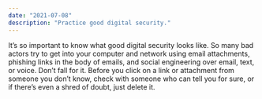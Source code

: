 ```yaml
---
date: "2021-07-08"
description: "Practice good digital security."
---
```


It’s so important to know what good digital security looks like. So many bad actors try to get into your computer and network using email attachments, phishing links in  the body of emails, and social engineering over email, text, or voice. Don’t fall for it. Before you click on a link or attachment from someone you don’t know, check with someone who can tell you for sure, or if there’s even a shred of doubt, just delete it. 
